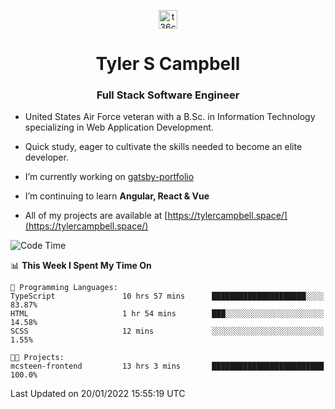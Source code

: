 <p align="center">
<a href="https://www.linkedin.com/in/t36campbell" target="blank"><img align="center" src="https://ik.imagekit.io/t36campbell/Portfolio/linkedin.png.original_m8bbGgPh6.png" alt="t36campbell" height="30" width="30" /></a>
</p>
<h1 align="center">Tyler S Campbell</h1>
<h3 align="center">Full Stack Software Engineer</h3>

* United States Air Force veteran with a B.Sc. in Information Technology specializing in Web Application Development. 

* Quick study, eager to cultivate the skills needed to become an elite developer.

* I’m currently working on [gatsby-portfolio](https://github.com/t36campbell/gatsby-portfolio)

* I’m continuing to learn **Angular, React & Vue**

* All of my projects are available at [https://tylercampbell.space/](https://tylercampbell.space/)

<!--START_SECTION:waka-->
![Code Time](http://img.shields.io/badge/Code%20Time-1%2C348%20hrs%203%20mins-blue)

📊 **This Week I Spent My Time On** 

```text
💬 Programming Languages: 
TypeScript               10 hrs 57 mins      █████████████████████░░░░   83.87% 
HTML                     1 hr 54 mins        ███░░░░░░░░░░░░░░░░░░░░░░   14.58% 
SCSS                     12 mins             ░░░░░░░░░░░░░░░░░░░░░░░░░   1.55%

🐱‍💻 Projects: 
mcsteen-frontend         13 hrs 3 mins       █████████████████████████   100.0%

```


 Last Updated on 20/01/2022 15:55:19 UTC
<!--END_SECTION:waka-->
